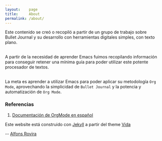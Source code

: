 ```yaml
---
layout:    page
title:     About
permalink: /about/
---
```



Este contenido se creó o recopiló a partir de un grupo de trabajo sobre Bullet Journal y su desarrollo con herramientas digitales simples, con texto plano.<br /><br />

A partir de la necesidad de aprender Emacs fuimos recopilando información para conseguir retener una mínima guía para poder utilizar este potente procesador de textos.<br /><br />

La meta es aprender a utilizar Emacs para poder aplicar su metodología `Org Mode`, aprovechando la simplicidad de `Bullet Journal` y la potencia y automatización de `Org Mode`.

### Referencias

1. [Documentación de OrgMode en español](http://www.davidam.com/docu/orgguide.es.html)

Este website está construido con <a href="(http://jekyllrb.com/" target="_blank">Jekyll</a> a partir del theme <a href="https://github.com/syaning/vida" target="_blank">Vida</a>

-- <a href="https://inclusa.github.io/">Alfons Rovira</a>
